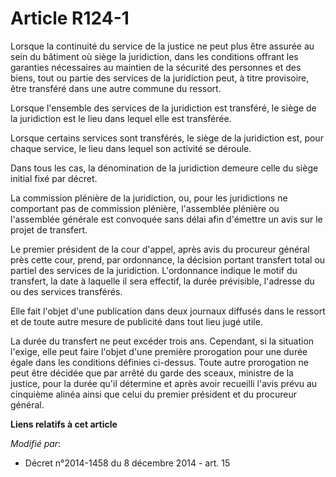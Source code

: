 # Article R124-1

Lorsque la continuité du service de la justice ne peut plus être assurée au sein du bâtiment où siège la juridiction, dans
les conditions offrant les garanties nécessaires au maintien de la sécurité des personnes et des biens, tout ou partie des
services de la juridiction peut, à titre provisoire, être transféré dans une autre commune du ressort.

Lorsque l'ensemble des services de la juridiction est transféré, le siège de la juridiction est le lieu dans lequel elle est
transférée.

Lorsque certains services sont transférés, le siège de la juridiction est, pour chaque service, le lieu dans lequel son
activité se déroule.

Dans tous les cas, la dénomination de la juridiction demeure celle du siège initial fixé par décret.

La commission plénière de la juridiction, ou, pour les juridictions ne comportant pas de commission plénière, l'assemblée
plénière ou l'assemblée générale est convoquée sans délai afin d'émettre un avis sur le projet de transfert.

Le premier président de la cour d'appel, après avis du procureur général près cette cour, prend, par ordonnance, la décision
portant transfert total ou partiel des services de la juridiction. L'ordonnance indique le motif du transfert, la date à
laquelle il sera effectif, la durée prévisible, l'adresse du ou des services transférés.

Elle fait l'objet d'une publication dans deux journaux diffusés dans le ressort et de toute autre mesure de publicité dans
tout lieu jugé utile.

La durée du transfert ne peut excéder trois ans. Cependant, si la situation l'exige, elle peut faire l'objet d'une première
prorogation pour une durée égale dans les conditions définies ci-dessus. Toute autre prorogation ne peut être décidée que par
arrêté du garde des sceaux, ministre de la justice, pour la durée qu'il détermine et après avoir recueilli l'avis prévu au
cinquième alinéa ainsi que celui du premier président et du procureur général.

**Liens relatifs à cet article**

_Modifié par_:

  - Décret n°2014-1458 du 8 décembre 2014 - art. 15
